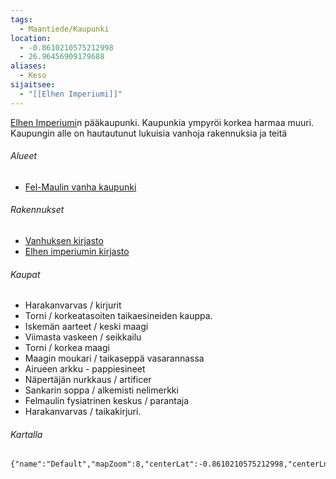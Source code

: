 ```yaml
---
tags:
  - Maantiede/Kaupunki
location:
  - -0.8610210575212998
  - 26.96456909179688
aliases:
  - Keso
sijaitsee:
  - "[[Elhen Imperiumi]]"
---
```



[Elhen Imperiumi](Elhen%20Imperiumi.md)n pääkaupunki. Kaupunkia ympyröi korkea harmaa muuri. Kaupungin alle on hautautunut lukuisia vanhoja rakennuksia ja teitä 
###### Alueet

- [Fel-Maulin vanha kaupunki](Fel-Maulin%20vanha%20kaupunki)
###### Rakennukset

- [Vanhuksen kirjasto](Vanhuksen%20kirjasto.md)
- [Elhen imperiumin kirjasto](Elhen%20imperiumin%20kirjasto)

###### Kaupat

- Harakanvarvas / kirjurit
- Torni / korkeatasoiten taikaesineiden kauppa.
- Iskemän aarteet / keski maagi
- Viimasta vaskeen / seikkailu
- Torni / korkea maagi
- Maagin moukari / taikaseppä vasarannassa
- Airueen arkku - pappiesineet
- Näpertäjän nurkkaus / artificer
- Sankarin soppa / alkemisti nelimerkki
- Felmaulin fysiatrinen keskus / parantaja
- Harakanvarvas / taikakirjuri.

###### Kartalla
```mapview
{"name":"Default","mapZoom":8,"centerLat":-0.8610210575212998,"centerLng":26.96456909179688,"query":"","chosenMapSource":1}
```
